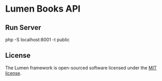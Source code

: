 # Lumen Books API

## Run Server

php -S localhost:8001 -t public

## License

The Lumen framework is open-sourced software licensed under the [MIT license](https://opensource.org/licenses/MIT).
